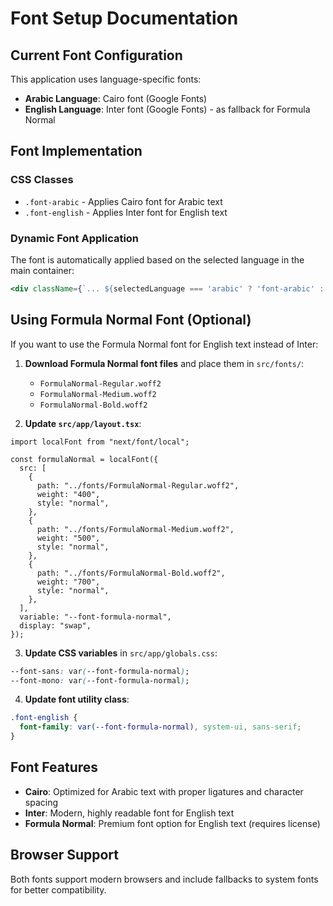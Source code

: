 # Font Setup Documentation

## Current Font Configuration

This application uses language-specific fonts:

- **Arabic Language**: Cairo font (Google Fonts)
- **English Language**: Inter font (Google Fonts) - as fallback for Formula Normal

## Font Implementation

### CSS Classes
- `.font-arabic` - Applies Cairo font for Arabic text
- `.font-english` - Applies Inter font for English text

### Dynamic Font Application
The font is automatically applied based on the selected language in the main container:
```jsx
<div className={`... ${selectedLanguage === 'arabic' ? 'font-arabic' : 'font-english'}`}>
```

## Using Formula Normal Font (Optional)

If you want to use the Formula Normal font for English text instead of Inter:

1. **Download Formula Normal font files** and place them in `src/fonts/`:
   - `FormulaNormal-Regular.woff2`
   - `FormulaNormal-Medium.woff2`
   - `FormulaNormal-Bold.woff2`

2. **Update `src/app/layout.tsx`**:
```tsx
import localFont from "next/font/local";

const formulaNormal = localFont({
  src: [
    {
      path: "../fonts/FormulaNormal-Regular.woff2",
      weight: "400",
      style: "normal",
    },
    {
      path: "../fonts/FormulaNormal-Medium.woff2", 
      weight: "500",
      style: "normal",
    },
    {
      path: "../fonts/FormulaNormal-Bold.woff2",
      weight: "700", 
      style: "normal",
    },
  ],
  variable: "--font-formula-normal",
  display: "swap",
});
```

3. **Update CSS variables** in `src/app/globals.css`:
```css
--font-sans: var(--font-formula-normal);
--font-mono: var(--font-formula-normal);
```

4. **Update font utility class**:
```css
.font-english {
  font-family: var(--font-formula-normal), system-ui, sans-serif;
}
```

## Font Features

- **Cairo**: Optimized for Arabic text with proper ligatures and character spacing
- **Inter**: Modern, highly readable font for English text
- **Formula Normal**: Premium font option for English text (requires license)

## Browser Support

Both fonts support modern browsers and include fallbacks to system fonts for better compatibility.
